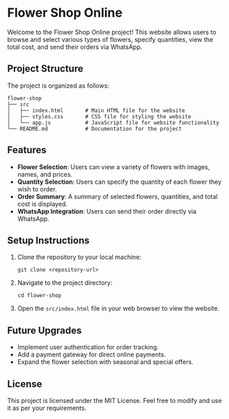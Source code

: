 # Flower Shop Online

Welcome to the Flower Shop Online project! This website allows users to browse and select various types of flowers, specify quantities, view the total cost, and send their orders via WhatsApp.

## Project Structure

The project is organized as follows:

```
flower-shop
├── src
│   ├── index.html       # Main HTML file for the website
│   ├── styles.css       # CSS file for styling the website
│   └── app.js           # JavaScript file for website functionality
└── README.md            # Documentation for the project
```

## Features

- **Flower Selection**: Users can view a variety of flowers with images, names, and prices.
- **Quantity Selection**: Users can specify the quantity of each flower they wish to order.
- **Order Summary**: A summary of selected flowers, quantities, and total cost is displayed.
- **WhatsApp Integration**: Users can send their order directly via WhatsApp.

## Setup Instructions

1. Clone the repository to your local machine:
   ```
   git clone <repository-url>
   ```

2. Navigate to the project directory:
   ```
   cd flower-shop
   ```

3. Open the `src/index.html` file in your web browser to view the website.

## Future Upgrades

- Implement user authentication for order tracking.
- Add a payment gateway for direct online payments.
- Expand the flower selection with seasonal and special offers.

## License

This project is licensed under the MIT License. Feel free to modify and use it as per your requirements.